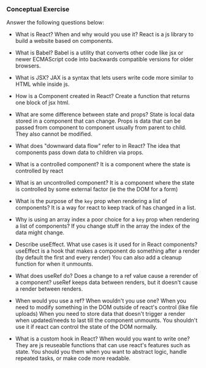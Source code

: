 ### Conceptual Exercise

Answer the following questions below:

- What is React? When and why would you use it?
  React is a js library to build a website based on components.

- What is Babel?
  Babel is a utility that converts other code like jsx or newer ECMAScript code into backwards compatible versions for older browsers.

- What is JSX?
  JAX is a syntax that lets users write code more similar to HTML while inside js.

- How is a Component created in React?
  Create a function that returns one block of jsx html.

- What are some difference between state and props?
  State is local data stored in a component that can change.
  Props is data that can be passed from component to component usually from parent to child.
  They also cannot be modified.

- What does "downward data flow" refer to in React?
  The idea that components pass down data to children via props.

- What is a controlled component?
  It is a component where the state is controlled by react

- What is an uncontrolled component?
  It is a component where the state is controlled by some external factor (ie the the DOM for a form)

- What is the purpose of the `key` prop when rendering a list of components?
  It is a way for react to keep track of has changed in a list.

- Why is using an array index a poor choice for a `key` prop when rendering a list of components?
  If you change stuff in the array the index of the data might change.

- Describe useEffect. What use cases is it used for in React components?
  useEffect is a hook that makes a component do something after a render (by default the first and every render)
  You can also add a cleanup function for when it unmounts.

- What does useRef do? Does a change to a ref value cause a rerender of a component?
  useRef keeps data between renders, but it doesn't cause a render between renders.

- When would you use a ref? When wouldn't you use one?
  When you need to modify something in the DOM outside of react's control (like file uploads)
  When you need to store data that doesn't trigger a render when updated/needs to last till the component unmounts.
  You shouldn't use it if react can control the state of the DOM normally.

- What is a custom hook in React? When would you want to write one?
  They are js reuseable functions that can use react's features such as state.
  You should you them when you want to abstract logic, handle repeated tasks, or make code more readable.
